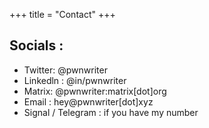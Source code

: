 +++
title = "Contact"
+++

## Socials :

* Twitter: @pwnwriter
* Linkedln : @in/pwnwriter
* Matrix: @pwnwriter:matrix[dot]org
* Email : hey@pwnwriter[dot]xyz
* Signal / Telegram : if you have my number
